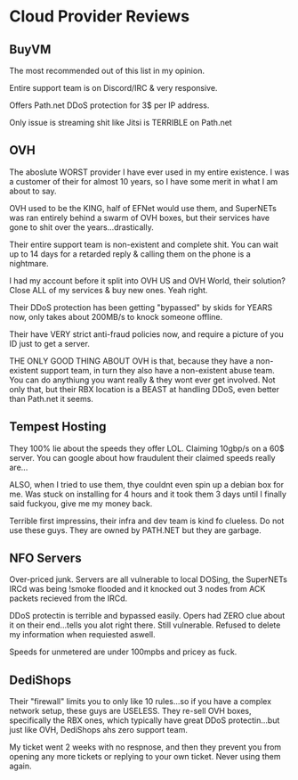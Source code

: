 # Cloud Provider Reviews

## BuyVM
The most recommended out of this list in my opinion.

Entire support team is on Discord/IRC & very responsive.

Offers Path.net DDoS protection for 3$ per IP address.

Only issue is streaming shit like Jitsi is TERRIBLE on Path.net

## OVH
The aboslute WORST provider I have ever used in my entire existence. I was a customer of their for almost 10 years, so I have some merit in what I am about to say.

OVH used to be the KING, half of EFNet would use them, and SuperNETs was ran entirely behind a swarm of OVH boxes, but their services have gone to shit over the years...drastically.

Their entire support team is non-existent and complete shit. You can wait up to 14 days for a retarded reply & calling them on the phone is a nightmare.

I had my account before it split into OVH US and OVH World, their solution? Close ALL of my services & buy new ones. Yeah right.

Their DDoS protection has been getting "bypassed" by skids for YEARS now, only takes about 200MB/s to knock someone offline.

Their have VERY strict anti-fraud policies now, and require a picture of you ID just to get a server.

THE ONLY GOOD THING ABOUT OVH is that, because they have a non-existent support team, in turn they also have a non-existent abuse team. You can do anythiung you want really & they wont ever get involved. Not only that, but their RBX location is a BEAST at handling DDoS, even better than Path.net it seems.

## Tempest Hosting
They 100% lie about the speeds they offer LOL. Claiming 10gbp/s on a 60$ server. You can google about how fraudulent their claimed speeds really are...

ALSO, when I tried to use them, thye couldnt even spin up a debian box for me. Was stuck on installing for 4 hours and it took them 3 days until I finally said fuckyou, give me my money back.

Terrible first impressins, their infra and dev team is kind fo clueless. Do not use these guys. They are owned by PATH.NET but they are garbage.

## NFO Servers
Over-priced junk. Servers are all vulnerable to local DOSing, the SuperNETs IRCd was being !smoke flooded and it knocked out 3 nodes from ACK packets recieved from the IRCd.

DDoS protectin is terrible and bypassed easily. Opers had ZERO clue about it on their end...tells you alot right there. Still vulnerable. Refused to delete my information when requiested aswell.

Speeds for unmetered are under 100mpbs and pricey as fuck.

## DediShops
Their "firewall" limits you to only like 10 rules...so if you have a complex network setup, these guys are USELESS. They re-sell OVH boxes, specifically the RBX ones, which typically have great DDoS protectin...but just like OVH, DediShops ahs zero support team.

My ticket went 2 weeks with no respnose, and then they prevent you from opening any more tickets or replying to your own ticket. Never using them again.